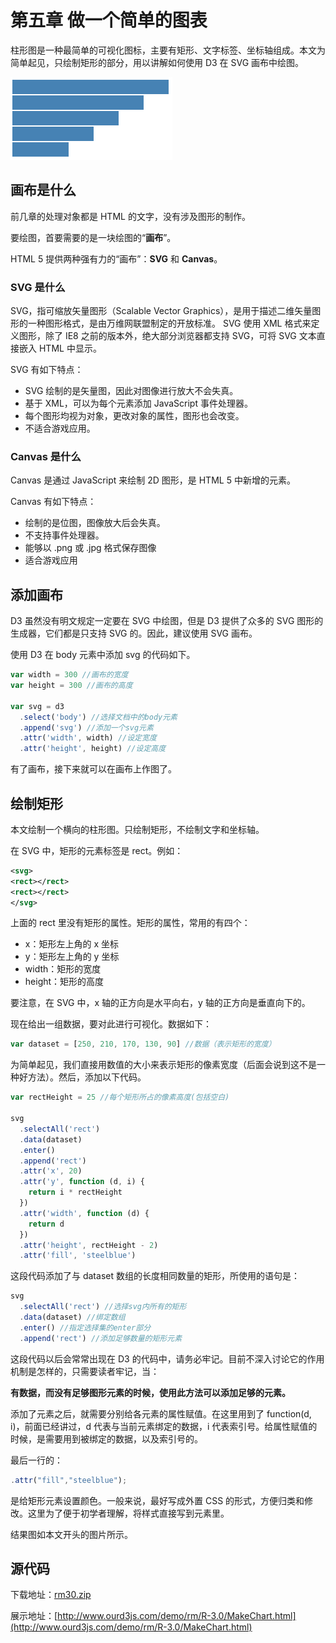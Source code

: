 # 第五章 做一个简单的图表

柱形图是一种最简单的可视化图标，主要有矩形、文字标签、坐标轴组成。本文为简单起见，只绘制矩形的部分，用以讲解如何使用 D3 在 SVG 画布中绘图。

![柱形图](images/makechart-1.png)

## 画布是什么

前几章的处理对象都是 HTML 的文字，没有涉及图形的制作。

要绘图，首要需要的是一块绘图的“**画布**”。

HTML 5 提供两种强有力的“画布”：**SVG** 和 **Canvas**。

### SVG 是什么

SVG，指可缩放矢量图形（Scalable Vector Graphics），是用于描述二维矢量图形的一种图形格式，是由万维网联盟制定的开放标准。
SVG 使用 XML 格式来定义图形，除了 IE8 之前的版本外，绝大部分浏览器都支持 SVG，可将 SVG 文本直接嵌入 HTML 中显示。

SVG 有如下特点：

- SVG 绘制的是矢量图，因此对图像进行放大不会失真。
- 基于 XML，可以为每个元素添加 JavaScript 事件处理器。
- 每个图形均视为对象，更改对象的属性，图形也会改变。
- 不适合游戏应用。

### Canvas 是什么

Canvas 是通过 JavaScript 来绘制 2D 图形，是 HTML 5 中新增的元素。

Canvas 有如下特点：

- 绘制的是位图，图像放大后会失真。
- 不支持事件处理器。
- 能够以 .png 或 .jpg 格式保存图像
- 适合游戏应用

## 添加画布

D3 虽然没有明文规定一定要在 SVG 中绘图，但是 D3 提供了众多的 SVG 图形的生成器，它们都是只支持 SVG 的。因此，建议使用 SVG 画布。

使用 D3 在 body 元素中添加 svg 的代码如下。

```javascript
var width = 300 //画布的宽度
var height = 300 //画布的高度

var svg = d3
  .select('body') //选择文档中的body元素
  .append('svg') //添加一个svg元素
  .attr('width', width) //设定宽度
  .attr('height', height) //设定高度
```

有了画布，接下来就可以在画布上作图了。

## 绘制矩形

本文绘制一个横向的柱形图。只绘制矩形，不绘制文字和坐标轴。

在 SVG 中，矩形的元素标签是 rect。例如：

```xml
<svg>
<rect></rect>
<rect></rect>
</svg>
```

上面的 rect 里没有矩形的属性。矩形的属性，常用的有四个：

- x：矩形左上角的 x 坐标
- y：矩形左上角的 y 坐标
- width：矩形的宽度
- height：矩形的高度

要注意，在 SVG 中，x 轴的正方向是水平向右，y 轴的正方向是垂直向下的。

现在给出一组数据，要对此进行可视化。数据如下：

```javascript
var dataset = [250, 210, 170, 130, 90] //数据（表示矩形的宽度）
```

为简单起见，我们直接用数值的大小来表示矩形的像素宽度（后面会说到这不是一种好方法）。然后，添加以下代码。

```javascript
var rectHeight = 25 //每个矩形所占的像素高度(包括空白)

svg
  .selectAll('rect')
  .data(dataset)
  .enter()
  .append('rect')
  .attr('x', 20)
  .attr('y', function (d, i) {
    return i * rectHeight
  })
  .attr('width', function (d) {
    return d
  })
  .attr('height', rectHeight - 2)
  .attr('fill', 'steelblue')
```

这段代码添加了与 dataset 数组的长度相同数量的矩形，所使用的语句是：

```javascript
svg
  .selectAll('rect') //选择svg内所有的矩形
  .data(dataset) //绑定数组
  .enter() //指定选择集的enter部分
  .append('rect') //添加足够数量的矩形元素
```

这段代码以后会常常出现在 D3 的代码中，请务必牢记。目前不深入讨论它的作用机制是怎样的，只需要读者牢记，当：

**有数据，而没有足够图形元素的时候，使用此方法可以添加足够的元素。**

添加了元素之后，就需要分别给各元素的属性赋值。在这里用到了 function(d, i)，前面已经讲过，d 代表与当前元素绑定的数据，i 代表索引号。给属性赋值的时候，是需要用到被绑定的数据，以及索引号的。

最后一行的：

```javascript
.attr("fill","steelblue");
```

是给矩形元素设置颜色。一般来说，最好写成外置 CSS 的形式，方便归类和修改。这里为了便于初学者理解，将样式直接写到元素里。

结果图如本文开头的图片所示。

## 源代码

下载地址：[rm30.zip](http://www.ourd3js.com/src/rm/rm30.zip)

展示地址：[http://www.ourd3js.com/demo/rm/R-3.0/MakeChart.html](http://www.ourd3js.com/demo/rm/R-3.0/MakeChart.html)
